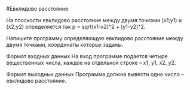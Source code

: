 #Евклидово расстояние

На плоскости евклидово расстояние между двумя точками (x1;y1) и (x2;y2) определяется так p = sqrt(x1-x2)^2 + (y1-y2)^2.

Напишите программу определяющую евклидово расстояние между двумя точками, координаты которых заданы.

Формат входных данных
На вход программе подается четыре вещественных числа, каждое на отдельной строке – x1, y1, x2, y2.

Формат выходных данных
Программа должна вывести одно число – евклидово расстояние.